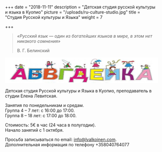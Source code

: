 +++
date = "2018-11-11"
description = "Детская студия русской культуры и языка в Куопио"
picture = "/uploads/ru-culture-studio.jpg"
title = "Студия Русской культуры и Языка"
weight = 7

+++
> _«Русский язык — один из богатейших языков в мире, в этом нет никакого сомнения»_
>
> В. Г. Белинский

![](/uploads/ru-culture-studio-logo.png)

Детская студия Русской культуры и Языка в Куопио, преподаватель в студии Елена Левитская.

Занятия по понедельникам и средам.  
Группа 4 – 7 лет: с 16:00 до 17:00.  
Группа 8 – 18 лет: с 17:00 до 18:00.

Стоимость: 5€ в час (24 часа в полугодии).  
Начало занятий с 1 октября.

Просьба записываться по email: info@lvalkoinen.com.  
Дополнительная информация по телефону +358040764077